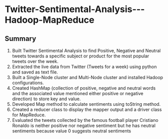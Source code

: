 # Twitter-Sentimental-Analysis---Hadoop-MapReduce

## Summary 

1. Built Twitter Sentimental Analysis to find Positive, Negative and Neutral tweets towards a specific subject or product for the most popular tweets over the week.
2. Extracted the live data from Twitter (Tweets for a week) using python and saved as text file.
3. Built a Single-Node cluster and Multi-Node cluster and installed Hadoop configurations.
4. Created HashMap (collection of positive, negative and neutral words and the associated value mentioned either positive or negative direction) to store key and value.
5. Developed Map method to calculate sentiments using toString method.
6. Created a reducer class to display the mapper output and a driver class for MapReduce.
7. Evaluated the tweets collected by the famous football player Cristiano Ronaldo is neither positive nor negative sentiment but he has neutral sentiments because value 0 suggests neutral sentiments
